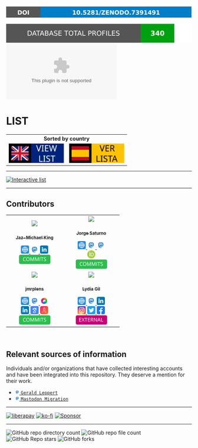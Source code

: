 [![DOI](.resources/information/DOI.svg)](https://zenodo.org/badge/latestdoi/569637398)

[![Database total profiles](.resources/information/DATABASE_PROFILES_NUM_EN.svg)](MAIN.csv)
[![GitHub file size in bytes](https://img.shields.io/github/size/jmrplens/mastodon_official_profiles/MAIN.csv?color=00a110&label=DATABASE%20TOTAL%20SIZE%20%28MAIN.csv%29&style=for-the-badge)](MAIN.csv)


# LIST

<table>
  <tbody>
    <tr>
      <td align="center" colspan="2"><b>Sorted by country</b></td>
    </tr>
    <tr>
      <td align="center">
        <a href="README_EN.md">
          <picture>
            <source media="(prefers-color-scheme: dark)" srcset=".resources/buttons/ENGLISH_BUTTON_DARK.svg">
            <source media="(prefers-color-scheme: light)" srcset=".resources/buttons/ENGLISH_BUTTON_LIGHT.svg">
            <img width="150px" alt="View list in english" src=".resources/buttons/ENGLISH_BUTTON_LIGHT.svg">
          </picture>
        </a>
      </td>
      <td align="center">
        <a href="README_ES.md">
          <picture>
            <source media="(prefers-color-scheme: dark)" srcset=".resources/buttons/SPANISH_BUTTON_DARK.svg">
            <source media="(prefers-color-scheme: light)" srcset=".resources/buttons/SPANISH_BUTTON_LIGHT.svg">
            <img width="150px" alt="Ver lista en español" src=".resources/buttons/SPANISH_BUTTON_LIGHT.svg">
          </picture>
        </a>
      </td>
    </tr>
  </tbody>
</table>

--- 

[![Interactive list](https://img.shields.io/badge/WEB-Interactive%20list-blue?labelColor=abcdef&style=for-the-badge)](https://jmrplens.github.io/mastodon_official_profiles/)

---
## Contributors

 <html>
 <body>
  <table>
   <tbody>
    <tr>
     <td align="center" width="140px">
      <a href="https://github.com/jazmichaelking">
       <img src="https://avatars.githubusercontent.com/u/3419832" width="100px;"/>
       <p>
        <sub>
         <b>
          Jaz-Michael King
         </b>
        </sub>
       </p>
      </a>
      <a href="https://jaz.co.uk/" title="web">
       <img height="22" src=".resources/icons/web.svg"/>
      </a>
      <a href="https://toot.wales/@jaz" title="mastodon">
       <img height="22" src=".resources/icons/mastodon.svg"/>
      </a>
      <a href="https://www.linkedin.com/in/jmking/" title="linkedin">
       <img height="22" src=".resources/icons/linkedin.svg"/>
      </a>
      <br/>
      <a href="https://github.com/jmrplens/mastodon_official_profiles/commits?author=jazmichaelking" title="COMMITS">
       <img height="25" src=".resources/buttons/COMMITS.svg" width="85px"/>
      </a>
     </td>
     <td align="center" width="140px">
      <a href="https://github.com/jorgesat">
       <img src="https://avatars.githubusercontent.com/u/7603402" width="100px;"/>
       <p>
        <sub>
         <b>
          Jorge Saturno
         </b>
        </sub>
       </p>
      </a>
      <a href="https://kumulonimb.us/" title="web">
       <img height="22" src=".resources/icons/web.svg"/>
      </a>
      <a href="https://red.niboe.info/@jorge" title="mastodon">
       <img height="22" src=".resources/icons/mastodon.svg"/>
      </a>
      <a href="https://scholar.social/@jorge" title="mastodon">
       <img height="22" src=".resources/icons/mastodon.svg"/>
      </a>
      <br/>
      <a href="https://orcid.org/0000-0002-3761-3957" title="orcid">
       <img height="22" src=".resources/icons/orcid.svg"/>
      </a>
      <br/>
      <a href="https://github.com/jmrplens/mastodon_official_profiles/commits?author=jorgesat" title="COMMITS">
       <img height="25" src=".resources/buttons/COMMITS.svg" width="85px"/>
      </a>
     </td>
    </tr>
    <tr>
     <td align="center" width="140px">
      <a href="https://github.com/jmrplens">
       <img src="https://avatars.githubusercontent.com/u/28966312" width="100px;"/>
       <p>
        <sub>
         <b>
          jmrplens
         </b>
        </sub>
       </p>
      </a>
      <a href="https://jmrplens.github.io/" title="web">
       <img height="22" src=".resources/icons/web.svg"/>
      </a>
      <a href="https://red.niboe.info/@jmrplens" title="mastodon">
       <img height="22" src=".resources/icons/mastodon.svg"/>
      </a>
      <a href="https://pixelfed.social/jmrplens" title="pixelfed">
       <img height="22" src=".resources/icons/pixelfed.svg"/>
      </a>
      <br/>
      <a href="https://www.linkedin.com/in/jmrplens" title="linkedin">
       <img height="22" src=".resources/icons/linkedin.svg"/>
      </a>
      <a href="https://scholar.google.com/citations?user=9b0kPaUAAAAJ" title="scholar">
       <img height="22" src=".resources/icons/scholar.svg"/>
      </a>
      <a href="https://www.i3m-stim.i3m.upv.es/research/ultrasound-medical-and-industrial-laboratory-umil/" title="work">
       <img height="22" src=".resources/icons/work.svg"/>
      </a>
      <br/>
      <a href="https://github.com/jmrplens/mastodon_official_profiles/commits?author=jmrplens" title="COMMITS">
       <img height="25" src=".resources/buttons/COMMITS.svg" width="85px"/>
      </a>
     </td>
     <td align="center" width="140px">
      <a href="https://socialmediaeninvestigacion.com">
       <img src="https://static.mstdn.science/accounts/avatars/109/349/104/436/155/936/original/6811c637ba69ede6.jpg" width="100px;"/>
       <p>
        <sub>
         <b>
          Lydia Gil
         </b>
        </sub>
       </p>
      </a>
      <a href="https://socialmediaeninvestigacion.com" title="web">
       <img height="22" src=".resources/icons/web.svg"/>
      </a>
      <a href="https://mstdn.science/@TuSocialMedia" title="mastodon">
       <img height="22" src=".resources/icons/mastodon.svg"/>
      </a>
      <a href="https://www.linkedin.com/in/lydiamargaritagil" title="linkedin">
       <img height="22" src=".resources/icons/linkedin.svg"/>
      </a>
      <br/>
      <a href="https://www.instagram.com/tusocialmedia/" title="instagram">
       <img height="22" src=".resources/icons/instagram.svg"/>
      </a>
      <a href="https://twitter.com/TuSocialMedia" title="twitter">
       <img height="22" src=".resources/icons/twitter.svg"/>
      </a>
      <a href="https://www.facebook.com/TuSocialMediaCiencia" title="facebook">
       <img height="22" src=".resources/icons/facebook.svg"/>
      </a>
      <br/>
      <a href="https://socialmediaeninvestigacion.com" title="EXTERNAL">
       <img height="25" src=".resources/buttons/EXTERNAL.svg" width="85px"/>
      </a>
     </td>
    </tr>
   </tbody>
  </table>
 </body>
</html><br />


## Relevant sources of information

Individuals and/or organizations that have collected interesting accounts and have been integrated into this repository. They deserve a mention for their work.

- [<img src=".resources/icons/mastodon.svg" height="12"/> `Gerald Leppert`](https://bonn.social/@gerald_leppert)
- [<img src=".resources/icons/mastodon.svg" height="12"/> `Mastodon Migration`](https://mastodon.online/@mastodonmigration)


------

[![liberapay](https://img.shields.io/badge/Support%20me%20on%20Liberapay-F6C915?style=for-the-badge&logo=liberapay&logoColor=black)](https://liberapay.com/jmrplens/donate)
[![ko-fi](https://img.shields.io/badge/Support%20me%20on%20Ko--fi-F16061?style=for-the-badge&logo=ko-fi&logoColor=white)](https://ko-fi.com/X8X147IR3)
[![Sponsor](https://img.shields.io/badge/sponsor-30363D?style=for-the-badge&logo=GitHub-Sponsors&logoColor=#white)](https://github.com/sponsors/jmrplens)

---

![GitHub repo directory count](https://img.shields.io/github/directory-file-count/jmrplens/mastodon_official_profiles?label=folders&type=dir)
![GitHub repo file count](https://img.shields.io/github/directory-file-count/jmrplens/mastodon_official_profiles?label=files)
![GitHub Repo stars](https://img.shields.io/github/stars/jmrplens/mastodon_official_profiles)
![GitHub forks](https://img.shields.io/github/forks/jmrplens/mastodon_official_profiles)